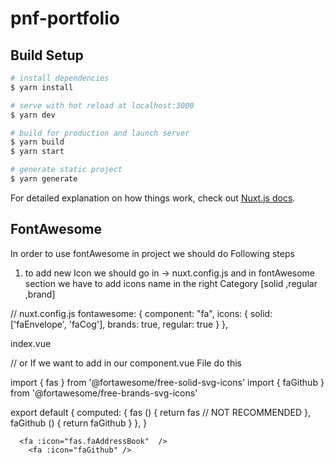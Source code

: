 # pnf-portfolio

## Build Setup

```bash
# install dependencies
$ yarn install

# serve with hot reload at localhost:3000
$ yarn dev

# build for production and launch server
$ yarn build
$ yarn start

# generate static project
$ yarn generate
```

For detailed explanation on how things work, check out [Nuxt.js docs](https://nuxtjs.org).

## FontAwesome

In order to use fontAwesome in project we should do Following steps

1. to add new Icon we should go in -> nuxt.config.js and in fontAwesome section we have to add icons name in the right Category [solid ,regular ,brand]

// nuxt.config.js
fontawesome: {
component: "fa",
icons: {
solid: ['faEnvelope', 'faCog'],
brands: true,
regular: true
}
},

index.vue

  <template>
   <fa  :icon="['fas','anchor']" />
  </template>

//
or If we want to add in our component.vue File do this

import { fas } from '@fortawesome/free-solid-svg-icons'
import { faGithub } from '@fortawesome/free-brands-svg-icons'

export default {
computed: {
fas () {
return fas // NOT RECOMMENDED
},
faGithub () {
return faGithub
}
},
}

      <fa :icon="fas.faAddressBook"  />
        <fa :icon="faGithub" />

